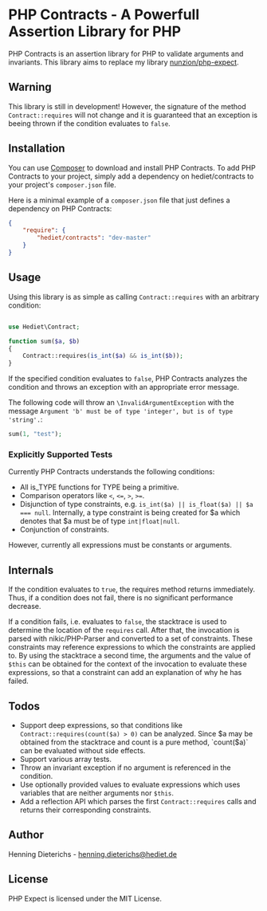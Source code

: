 PHP Contracts - A Powerfull Assertion Library for PHP
=====================================================

PHP Contracts is an assertion library for PHP to validate arguments and invariants.
This library aims to replace my library [nunzion/php-expect](https://bitbucket.org/nunzion/php-expect).

Warning
-------
This library is still in development!
However, the signature of the method `Contract::requires` will not change 
and it is guaranteed that an exception is beeing thrown if the condition evaluates to `false`.

Installation
------------
You can use [Composer](http://getcomposer.org/) to download and install PHP Contracts.
To add PHP Contracts to your project, simply add a dependency on hediet/contracts to your project's `composer.json` file.

Here is a minimal example of a `composer.json` file that just defines a dependency on PHP Contracts:

``` json
{
    "require": {
        "hediet/contracts": "dev-master"
    }
}
```

Usage
-----

Using this library is as simple as calling `Contract::requires` with an arbitrary condition:

``` php

use Hediet\Contract;

function sum($a, $b)
{
    Contract::requires(is_int($a) && is_int($b));
}

```

If the specified condition evaluates to `false`, PHP Contracts analyzes the condition and throws
an exception with an appropriate error message.

The following code will throw an `\InvalidArgumentException` with the message `Argument 'b' must be of type 'integer', but is of type 'string'.`:
``` php
sum(1, "test");
```

### Explicitly Supported Tests

Currently PHP Contracts understands the following conditions:
* All is_TYPE functions for TYPE being a primitive.
* Comparison operators like `<`, `<=`, `>`, `>=`.
* Disjunction of type constraints, e.g. `is_int($a) || is_float($a) || $a === null`. 
  Internally, a type constraint is being created for $a which denotes that $a must be of type `int|float|null`.
* Conjunction of constraints.

However, currently all expressions must be constants or arguments.

Internals
---------
If the condition evaluates to `true`, the requires method returns immediately. 
Thus, if a condition does not fail, there is no significant performance decrease.

If a condition fails, i.e. evaluates to `false`, the stacktrace is used to determine the location of
the `requires` call. After that, the invocation is parsed with nikic/PHP-Parser and converted
to a set of constraints. These constraints may reference expressions to which the constraints are applied to.
By using the stacktrace a second time, the arguments and the value of `$this` can be obtained for the context
of the invocation to evaluate these expressions, so that a constraint can add an explanation of why he has failed.

Todos
------
* Support deep expressions, so that conditions like `Contract::requires(count($a) > 0)` can be analyzed.
  Since $a may be obtained from the stacktrace and count is a pure method, `count($a)` can be evaluated without side effects.
* Support various array tests.
* Throw an invariant exception if no argument is referenced in the condition.
* Use optionally provided values to evaluate expressions which uses variables that are neither arguments nor `$this`.
* Add a reflection API which parses the first `Contract::requires` calls and returns their corresponding constraints.

Author
------
Henning Dieterichs - henning.dieterichs@hediet.de

License
-------
PHP Expect is licensed under the MIT License.